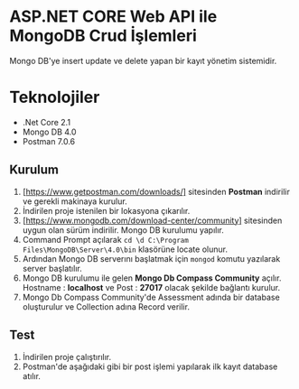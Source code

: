 # ASP.NET CORE 	Web API ile MongoDB Crud İşlemleri

Mongo DB'ye insert update ve delete yapan bir kayıt yönetim sistemidir.

# Teknolojiler

 - .Net Core 2.1
 - Mongo DB 4.0
 - Postman 7.0.6

## Kurulum

 1. [https://www.getpostman.com/downloads/] sitesinden **Postman** indirilir ve gerekli makinaya kurulur.
 2. İndirilen proje istenilen bir lokasyona çıkarılır.
 3. [https://www.mongodb.com/download-center/community] sitesinden uygun olan sürüm indirilir. Mongo DB kurulumu yapılır.
 4. Command Prompt açılarak `cd \d C:\Program Files\MongoDB\Server\4.0\bin` klasörüne locate olunur.
 5. Ardından Mongo DB serverını başlatmak için `mongod` komutu yazılarak server başlatılır.
 6. Mongo DB kurulumu ile gelen **Mongo Db Compass Community** açılır. Hostname : **localhost** ve Post  : **27017** olacak şekilde bağlantı kurulur.
 7. Mongo Db Compass Community'de Assessment adında bir database oluşturulur ve Collection adına Record verilir.
 
## Test
 1. İndirilen proje çalıştırılır.
 2. Postman'de aşağıdaki gibi bir post işlemi yapılarak ilk kayıt database atılır.

